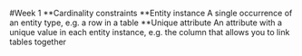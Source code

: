 #Week 1
**Cardinality constraints
**Entity instance
A single occurrence of an entity type, e.g. a row in a table
**Unique attribute
An attribute with a unique value in each entity instance, e.g. the column that allows you to link tables together
